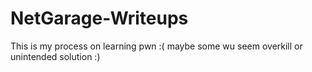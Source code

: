 # NetGarage-Writeups
This is my process on learning pwn :( maybe some wu seem overkill or unintended solution :)
